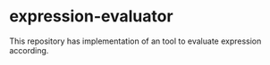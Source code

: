 expression-evaluator
====================

This repository has implementation of an tool to evaluate expression according.
